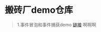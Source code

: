 # 搬砖厂demo仓库
>1.事件冒泡和事件捕获demo [链接](https://github.com/Himmas/Himmas_demo/tree/gh-pages/event_bubbling)
>啊啊啊

